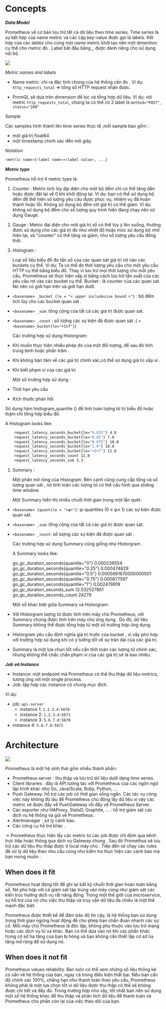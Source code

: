 
# Concepts

**_Data Model_**

Prometheus về cơ bản lưu trữ tất cả dữ liệu theo time series.
Time series là sự kết hợp của name metric và các cặp key-value được gọi là labels. Kết hợp của các lables cho cùng một name metric khởi tạo nên một dimention cụ thể cho metric đó . Label bắt đầu bằng _ được dành riêng cho sử dụng nội bộ.

![ ](https://image.slidesharecdn.com/copyofprometheusstorage1-160127133731/95/prometheus-storage-4-638.jpg?cb=1453901940)

*_Metric names and labels_*

- Name metric: chỉ ra đặc tính chung của hệ thống cần đo . Ví dụ:  `http_requests_total`  => tổng số HTTP request nhận được.

- PromQL sẽ dựa trên dimension để lọc và tổng hợp dữ liệu. Ví dụ: với metric  `http_requests_total`, chúng ta có thể có 2 label là  `method="POST"`,  `status="200"`

*_Sample_*

Các samples hình thành lên time series thực tế ,mỗi sample bao gồm :

- một  giá trị float64
- một timestamp chính xác đến mili giây.

*_Notation_*

```sh
<metric name>{<label name>=<label value>, ...}
```

**_Metric type_**

Prometheus hỗ trợ 4 metric type là:

1. Counter :
 Metric tích lũy đại diện cho một bộ đếm chỉ có thể tăng dần hoặc được đặt lại về 0 khi khởi động lại. Ví dụ: bạn có thể sử dụng bộ đếm để thể hiện số lượng yêu cầu được phục vụ, nhiệm vụ đã hoàn thành hoặc lỗi.
Không sử dụng bộ đếm với giá trị có thể giảm. Ví dụ: không sử dụng bộ đếm cho số lượng quy trình hiện đang chạy nên sử dụng Gauge.

2. Gauge :
Metric đại diện cho một giá trị số có thể tùy ý lên xuống, thường được sử dụng cho các giá trị đo như nhiệt độ hoặc mức sử dụng bộ nhớ hiện tại, và "counter" có thể tăng và giảm, như số lượng yêu cầu đồng thời.

3. Histogram :

    Loại số liệu biểu đồ đo tần số của các quan sát giá trị rơi vào các buckets cụ thể.
    Ví dụ: Ta có thể đo thời lượng yêu cầu cho một yêu cầu HTTP cụ thể bằng biểu đồ. Thay vì lưu trữ mọi thời lượng cho mỗi yêu cầu, Prometheus sẽ thực hiện xấp xỉ bằng cách lưu trữ tần suất của các yêu cầu rơi vào các bucket cụ thể.
    Bucket : là counter của các quan sát. Nó nên có giới hạn trên và giới hạn dưới.

- `<basename> _bucket {le = "< upper includesive bound >"}` : bộ đếm tích lũy cho các bucket quan sát .
- `<basename> _sum`: tổng cộng của tất cả các giá trị được quan sát.
- `<basename> _count` : số lượng các sự kiện đã được quan sát .( = `<basename>_bucket{le="+Inf"}`)

    Các trường hợp sử dụng Historgram:
- Khi muốn thực hiện nhiều phép đo của một đối tượng, để sau đó tính trung bình hoặc phần trăm .
- Khi không bận tâm về các giá trị chính xác,có thể sử dụng giá trị xấp xỉ .
- Khi biết phạm vi của các giá trị

    Một số trường hợp sử dụng :
- Thời hạn yêu cầu
- Kích thước phản hồi

 Sử dụng hàm histogram_quantile () để tính toán lượng tử từ biểu đồ hoặc thậm chí tổng hợp biểu đồ.

A Histogram looks like:

```sh
    request_latency_seconds_bucket{le="0.025"} 4.0
    request_latency_seconds_bucket{le="0.05"} 7.0
    request_latency_seconds_bucket{le="0.075"} 10.0
    request_latency_seconds_bucket{le="1.0"} 10.0
    request_latency_seconds_bucket{le="+Inf"} 11.0
    request_latency_seconds_count 11.0
    request_latency_seconds_sum 3.3

```

1. Summary :

    Một phần mở rộng của Histogram. Bên cạnh cũng cung cấp tổng và số lượng quan sát , nó tính toán các lượng tử có thể cấu hình qua sliding time window.

    Một Summary hiển thị nhiều chuỗi thời gian trong một lần quét:

- `<basename> {quantile = "<φ>"}`:  φ-quantiles (0 ≤ φ≤ 1) các sự kiện được quan sát.
- `<basename> _sum`: tổng cộng của tất cả các giá trị được quan sát.
- `<basename> _count`: số lượng các sự kiện đã được quan sát .

    Các trường hợp sử dụng Summary cũng giống như Historgram .

    A Summary looks like:

    go_gc_duration_seconds{quantile="0"} 0.000236554
    go_gc_duration_seconds{quantile="0.25"} 0.000474629
    go_gc_duration_seconds{quantile="0.5"} 0.0005691670000000001
    go_gc_duration_seconds{quantile="0.75"} 0.000677597
    go_gc_duration_seconds{quantile="1"} 0.002479919
    go_gc_duration_seconds_sum 12.532527861
    go_gc_duration_seconds_count 24279

    Một số khác biệt giữa Summary và Historgram:

- Với Historgram lượng tử được tính trên máy chủ Prometheus, với Summary chúng được tính trên máy chủ ứng dụng . Do đó, dữ liệu Summary không thể được tổng hợp từ một số trường hợp ứng dụng.
- Historgram yêu cầu định nghĩa giá trị trước của bucket , vì vậy phù hợp với trường hợp sử dụng khi có ý tưởng tốt về sự tràn dải của các giá trị.
- Summary là một lựa chọn tốt nếu cần tính toán các lượng tử chính xác, nhưng không thể chắc chắn phạm vi của các giá trị sẽ là bao nhiêu.

**_Job và Instance_**

- Instance: một endpoint mà Prometheus có thể thu thập dữ liệu metrics, tương ứng với một single process.
- Job: tập hợp các instance có chung mục đích.

_Ví dụ:_

- job:  `api-server`
  - instance 1:  `1.2.3.4:5670`
  - instance 2:  `1.2.3.4:5671`
  - instance 3:  `5.6.7.8:5670`
- instance 4:  `5.6.7.8:5671`

# Architecture

![ ](https://prometheus.io/assets/architecture.png)

Prometheus là một hệ sinh thái gồm nhiều thành phần:

- Prometheus server : thu thập và lưu trữ dữ liệu dưới dạng time series.
- Client libraries : đây là API tương tác với Prometheus của các ngôn ngữ lập trình khác như Go, Java/Scala, Ruby, Python, ...
- Push Gateway: hỗ trợ các job có thời gian sống ngắn. Các tác vụ công việc này không đủ lâu để Prometheus chủ động lấy dữ liệu vì vậy các metric sẽ được đẩy về PushGateway rồi đẩy về Prometheus Server.
- Các exporter  như HAProxy, StatsD, Graphite, ... : hỗ trợ giám sát các dịch vụ hệ thống và gửi về Prometheus .
- Alertmanager : xử lý cảnh báo.
- Các công cụ hỗ trợ khác .

-> Prometheus thực hiện lấy các metric từ các job được chỉ định qua kênh trực tiếp hoặc thông qua dịch vụ Gateway chung . Sau đó Promethus sẽ lưu trữ các dữ liệu thu thấp được ở local máy chủ . Tiếp đến sẽ chạy các rules để xử lý dữ liệu theo nhu cầu cũng như kiểm tra thực hiện các cảnh báo mà bạn mong muốn .

## When does it fit

Prometheus hoạt động tốt để ghi lại bất kỳ chuỗi thời gian hoàn toàn bằng số. Nó phù hợp với cả giám sát tập trung vào máy cũng như giám sát các kiến trúc hướng dịch vụ rất năng động. Trong một thế giới của microservice, sự hỗ trợ của nó cho việc thu thập và truy vấn dữ liệu đa chiều là một thế mạnh đặc biệt.

Prometheus được thiết kế để đảm bảo độ tin cậy, là hệ thống bạn sử dụng trong thời gian ngừng hoạt động để cho phép bạn chẩn đoán nhanh các sự cố. Mỗi máy chủ Prometheus là độc lập, không phụ thuộc vào lưu trữ mạng hoặc các dịch vụ từ xa khác. Bạn có thể dựa vào nó khi các phần khác trong cơ sở hạ tầng của bạn bị hỏng và bạn không cần thiết lập cơ sở hạ tầng mở rộng để sử dụng nó.

## When does it not fit

Prometheus values reliability. Bạn luôn có thể xem những số liệu thống kê có sẵn về hệ thống của bạn, ngay cả trong điều kiện thất bại. Nếu bạn cần độ chính xác 100%, chẳng hạn như thanh toán theo yêu cầu, Prometheus không phải là một lựa chọn tốt vì dữ liệu được thu thập có thể sẽ không được chi tiết và đầy đủ. Trong trường hợp như vậy, tốt nhất bạn nên sử dụng một số hệ thống khác để thu thập và phân tích dữ liệu để thanh toán và Prometheus cho phần còn lại của việc theo dõi của bạn.
